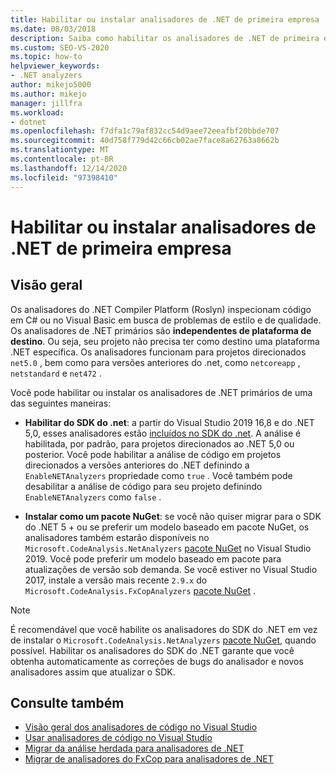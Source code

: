 ```yaml
---
title: Habilitar ou instalar analisadores de .NET de primeira empresa
ms.date: 08/03/2018
description: Saiba como habilitar os analisadores de .NET de primeira empresa no SDK do .NET ou instalar esses analisadores como um pacote NuGet.
ms.custom: SEO-VS-2020
ms.topic: how-to
helpviewer_keywords:
- .NET analyzers
author: mikejo5000
ms.author: mikejo
manager: jillfra
ms.workload:
- dotnet
ms.openlocfilehash: f7dfa1c79af832cc54d9aee72eeafbf20bbde707
ms.sourcegitcommit: 40d758f779d42c66cb02ae7face8a62763a8662b
ms.translationtype: MT
ms.contentlocale: pt-BR
ms.lasthandoff: 12/14/2020
ms.locfileid: "97398410"
---
```

# <a name="enable-or-install-first-party-net-analyzers"></a>Habilitar ou instalar analisadores de .NET de primeira empresa

## <a name="overview"></a>Visão geral

Os analisadores do .NET Compiler Platform (Roslyn) inspecionam código em C# ou no Visual Basic em busca de problemas de estilo e de qualidade. Os analisadores de .NET primários são **independentes de plataforma de destino**. Ou seja, seu projeto não precisa ter como destino uma plataforma .NET específica. Os analisadores funcionam para projetos direcionados `net5.0` , bem como para versões anteriores do .net, como `netcoreapp` , `netstandard` e `net472` .

Você pode habilitar ou instalar os analisadores de .NET primários de uma das seguintes maneiras:

- **Habilitar do SDK do .net**: a partir do Visual Studio 2019 16,8 e do .NET 5,0, esses analisadores estão [incluídos no SDK do .net](/dotnet/fundamentals/code-analysis/overview). A análise é habilitada, por padrão, para projetos direcionados ao .NET 5,0 ou posterior. Você pode habilitar a análise de código em projetos direcionados a versões anteriores do .NET definindo a `EnableNETAnalyzers` propriedade como `true` . Você também pode desabilitar a análise de código para seu projeto definindo `EnableNETAnalyzers` como `false` .

- **Instalar como um pacote NuGet**: se você não quiser migrar para o SDK do .NET 5 + ou se preferir um modelo baseado em pacote NuGet, os analisadores também estarão disponíveis no `Microsoft.CodeAnalysis.NetAnalyzers` [pacote NuGet](https://www.nuget.org/packages/Microsoft.CodeAnalysis.NetAnalyzers) no Visual Studio 2019.  Você pode preferir um modelo baseado em pacote para atualizações de versão sob demanda. Se você estiver no Visual Studio 2017, instale a versão mais recente `2.9.x` do `Microsoft.CodeAnalysis.FxCopAnalyzers` [pacote NuGet](https://www.nuget.org/packages/Microsoft.CodeAnalysis.FxCopAnalyzers/) .

> [!NOTE]
> É recomendável que você habilite os analisadores do SDK do .NET em vez de instalar o `Microsoft.CodeAnalysis.NetAnalyzers` [pacote NuGet](https://www.nuget.org/packages/Microsoft.CodeAnalysis.NetAnalyzers), quando possível. Habilitar os analisadores do SDK do .NET garante que você obtenha automaticamente as correções de bugs do analisador e novos analisadores assim que atualizar o SDK.

## <a name="see-also"></a>Consulte também

- [Visão geral dos analisadores de código no Visual Studio](roslyn-analyzers-overview.md)
- [Usar analisadores de código no Visual Studio](use-roslyn-analyzers.md)
- [Migrar da análise herdada para analisadores de .NET](migrate-from-legacy-analysis-to-net-analyzers.md)
- [Migrar de analisadores do FxCop para analisadores de .NET](migrate-from-fxcop-analyzers-to-net-analyzers.md)
